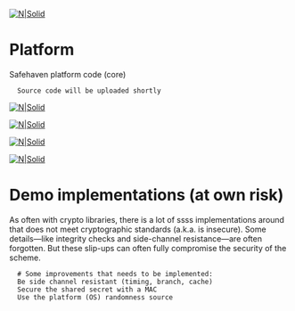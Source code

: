 [![N|Solid](https://safehaven.io/img/logo_color.png)](https://safehaven.io/)

# Platform
Safehaven platform code (core)

```
  Source code will be uploaded shortly
```

[![N|Solid](https://github.com/Safehaven-io/Media/blob/master/loginMVP.png)](https://safehaven.io/)

[![N|Solid](https://github.com/Safehaven-io/Media/blob/master/MVP1.png)](https://safehaven.io/)

[![N|Solid](https://github.com/Safehaven-io/Media/blob/master/MVP2.png)](https://safehaven.io/)

[![N|Solid](https://github.com/Safehaven-io/Media/blob/master/MVP3.png)](https://safehaven.io/)

# Demo implementations (at own risk)

As often with crypto libraries, there is a lot of ssss implementations around that does not meet cryptographic standards (a.k.a. is insecure). Some details—like integrity checks and side-channel resistance—are often forgotten. But these slip-ups can often fully compromise the security of the scheme. 

```
  # Some improvements that needs to be implemented:
  Be side channel resistant (timing, branch, cache)
  Secure the shared secret with a MAC
  Use the platform (OS) randomness source
```


